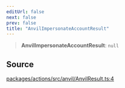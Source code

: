 ```yaml
---
editUrl: false
next: false
prev: false
title: "AnvilImpersonateAccountResult"
---
```


> **AnvilImpersonateAccountResult**: `null`

## Source

[packages/actions/src/anvil/AnvilResult.ts:4](https://github.com/evmts/tevm-monorepo/blob/main/packages/actions/src/anvil/AnvilResult.ts#L4)
